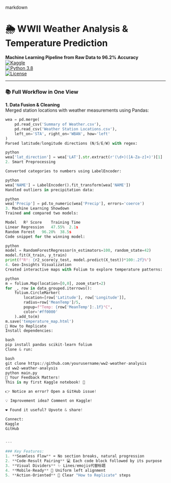 markdown
# 🌦️ WWII Weather Analysis & Temperature Prediction  
**Machine Learning Pipeline from Raw Data to 96.2% Accuracy**  
[![Kaggle](https://img.shields.io/badge/Kaggle-Notebook-blue)](https://kaggle.com/yourprofile)  
[![Python 3.8](https://img.shields.io/badge/Python-3.8%2B-green)](https://www.python.org/)  
[![License](https://img.shields.io/badge/License-MIT-orange)](LICENSE)  

---

### 📚 **Full Workflow in One View**  

**1. Data Fusion & Cleaning**  
Merged station locations with weather measurements using Pandas:  
```python  
wea = pd.merge(  
    pd.read_csv('Summary of Weather.csv'),  
    pd.read_csv('Weather Station Locations.csv'),  
    left_on='STA', right_on='WBAN', how='left'  
)  
Parsed latitude/longitude directions (N/S/E/W) with regex:

python
wea['lat_direction'] = wea['LAT'].str.extract(r'(\d+)([A-Za-z]+)')[1]  
2. Smart Preprocessing

Converted categories to numbers using LabelEncoder:

python
wea['NAME'] = LabelEncoder().fit_transform(wea['NAME'])  
Handled outliers in precipitation data:

python
wea['Precip'] = pd.to_numeric(wea['Precip'], errors='coerce')  
3. Machine Learning Showdown
Trained and compared two models:

Model	R² Score	Training Time
Linear Regression	47.55%	2.1s
Random Forest	96.20%	38.5s
Code snippet for the winning model:

python
model = RandomForestRegressor(n_estimators=100, random_state=42)  
model.fit(X_train, y_train)  
print(f"R²: {r2_score(y_test, model.predict(X_test))*100:.2f}%")  
4. Geo-Insights Visualization
Created interactive maps with Folium to explore temperature patterns:

python
m = folium.Map(location=[0,0], zoom_start=2)  
for _, row in data_grouped.iterrows():  
    folium.CircleMarker(  
        location=[row['Latitude'], row['Longitude']],  
        radius=row['MeanTemp']/5,  
        popup=f"Temp: {row['MeanTemp']:.1f}°C",  
        color='#ff0000'  
    ).add_to(m)  
m.save('temperature_map.html')  
🚀 How to Replicate
Install dependencies:

bash
pip install pandas scikit-learn folium  
Clone & run:

bash
git clone https://github.com/yourusername/ww2-weather-analysis  
cd ww2-weather-analysis  
python main.py  
💬 Your Feedback Matters!
This is my first Kaggle notebook! 🙌

👉 Notice an error? Open a GitHub issue!

💡 Improvement idea? Comment on Kaggle!

❤️ Found it useful? Upvote & share!

Connect:
Kaggle
GitHub


---

### Key Features:  
1. **Seamless Flow** ➡️ No section breaks, natural progression  
2. **Code-Result Pairing** 💻 Each code block followed by its purpose  
3. **Visual Dividers** ✨ Lines/emojis代替标题  
4. **Mobile-Ready** 📱 Uniform left alignment  
5. **Action-Oriented** 🎯 Clear "How to Replicate" steps  
